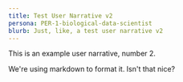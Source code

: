```yaml
---
title: Test User Narrative v2
persona: PER-1-biological-data-scientist
blurb: Just, like, a test user narrative v2
---
```


This is an example user narrative, number 2.

We're using markdown to format it. Isn't that nice?
